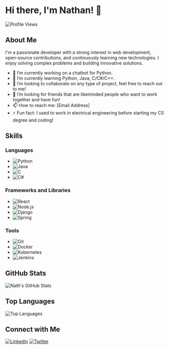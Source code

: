 # Hi there, I'm Nathan! 👋

![Profile Views](https://komarev.com/ghpvc/?username=nath8558&color=blueviolet)

## About Me

I'm a passionate developer with a strong interest in web development, open-source contributions, and continuously learning new technologies. I enjoy solving complex problems and building innovative solutions.

- 🔭 I’m currently working on a chatbot for Python.
- 🌱 I’m currently learning Python, Java, C/C#/C++.
- 👯 I’m looking to collaborate on any type of project, feel free to reach out to me!
- 🤔 I’m looking for friends that are likeminded people who want to work together and have fun!
- 📫 How to reach me: [Email Address]
- ⚡ Fun fact: I used to work in electrical engineering before starting my CS degree and coding!

## Skills

### Languages
- ![Python](https://img.shields.io/badge/-Python-000?&logo=Python)
- ![Java](https://img.shields.io/badge/-Java-000?&logo=Java)
- ![C](https://img.shields.io/badge/-C-000?&logo=C)
- ![C#](https://img.shields.io/badge/-sharp-000?&logo=sharp)

### Frameworks and Libraries
- ![React](https://img.shields.io/badge/-React-000?&logo=React)
- ![Node.js](https://img.shields.io/badge/-Node.js-000?&logo=Node.js)
- ![Django](https://img.shields.io/badge/-Django-000?&logo=Django)
- ![Spring](https://img.shields.io/badge/-Spring-000?&logo=Spring)

### Tools
- ![Git](https://img.shields.io/badge/-Git-000?&logo=Git)
- ![Docker](https://img.shields.io/badge/-Docker-000?&logo=Docker)
- ![Kubernetes](https://img.shields.io/badge/-Kubernetes-000?&logo=Kubernetes)
- ![Jenkins](https://img.shields.io/badge/-Jenkins-000?&logo=Jenkins)

## GitHub Stats

![Nath's GitHub Stats](https://github-readme-stats.vercel.app/api?username=nath8558&show_icons=true&hide_border=true)

## Top Languages

![Top Languages](https://github-readme-stats.vercel.app/api/top-langs/?username=nath8558&layout=compact&hide_border=true)

## Connect with Me

[![LinkedIn](https://img.shields.io/badge/-LinkedIn-000?&logo=LinkedIn)](https://www.linkedin.com/in/nath8558)
[![Twitter](https://img.shields.io/badge/-Twitter-000?&logo=Twitter)](https://twitter.com/nath8558)
